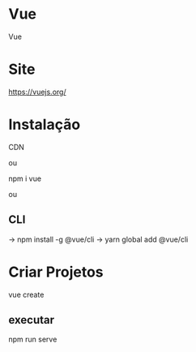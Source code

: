 # Vue
Vue

Site
====
https://vuejs.org/

Instalação
==========
CDN

ou

npm i vue

ou

CLI 
-----------------------------
-> npm install -g @vue/cli
-> yarn global add @vue/cli

Criar Projetos
==============
vue create <projeto>

executar
--------
npm run serve

